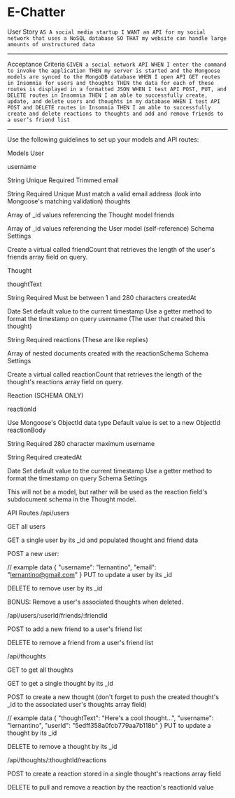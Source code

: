 # E-Chatter

User Story
`AS A social media startup
I WANT an API for my social network that uses a NoSQL database
SO THAT my website can handle large amounts of unstructured data`

<hr>

Acceptance Criteria
`GIVEN a social network API
WHEN I enter the command to invoke the application
THEN my server is started and the Mongoose models are synced to the MongoDB database
WHEN I open API GET routes in Insomnia for users and thoughts
THEN the data for each of these routes is displayed in a formatted JSON
WHEN I test API POST, PUT, and DELETE routes in Insomnia
THEN I am able to successfully create, update, and delete users and thoughts in my database
WHEN I test API POST and DELETE routes in Insomnia
THEN I am able to successfully create and delete reactions to thoughts and add and remove friends to a user’s friend list`

<hr>

Use the following guidelines to set up your models and API routes:

Models
User

username

String
Unique
Required
Trimmed
email

String
Required
Unique
Must match a valid email address (look into Mongoose's matching validation)
thoughts

Array of _id values referencing the Thought model
friends

Array of _id values referencing the User model (self-reference)
Schema Settings

Create a virtual called friendCount that retrieves the length of the user's friends array field on query.

Thought

thoughtText

String
Required
Must be between 1 and 280 characters
createdAt

Date
Set default value to the current timestamp
Use a getter method to format the timestamp on query
username (The user that created this thought)

String
Required
reactions (These are like replies)

Array of nested documents created with the reactionSchema
Schema Settings

Create a virtual called reactionCount that retrieves the length of the thought's reactions array field on query.

Reaction (SCHEMA ONLY)

reactionId

Use Mongoose's ObjectId data type
Default value is set to a new ObjectId
reactionBody

String
Required
280 character maximum
username

String
Required
createdAt

Date
Set default value to the current timestamp
Use a getter method to format the timestamp on query
Schema Settings

This will not be a model, but rather will be used as the reaction field's subdocument schema in the Thought model.

API Routes
/api/users

GET all users

GET a single user by its _id and populated thought and friend data

POST a new user:

// example data
{
  "username": "lernantino",
  "email": "lernantino@gmail.com"
}
PUT to update a user by its _id

DELETE to remove user by its _id

BONUS: Remove a user's associated thoughts when deleted.

/api/users/:userId/friends/:friendId

POST to add a new friend to a user's friend list

DELETE to remove a friend from a user's friend list

/api/thoughts

GET to get all thoughts

GET to get a single thought by its _id

POST to create a new thought (don't forget to push the created thought's _id to the associated user's thoughts array field)

// example data
{
  "thoughtText": "Here's a cool thought...",
  "username": "lernantino",
  "userId": "5edff358a0fcb779aa7b118b"
}
PUT to update a thought by its _id

DELETE to remove a thought by its _id

/api/thoughts/:thoughtId/reactions

POST to create a reaction stored in a single thought's reactions array field

DELETE to pull and remove a reaction by the reaction's reactionId value